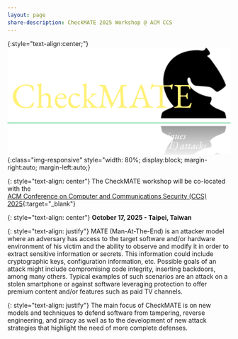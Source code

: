 ```yaml
---
layout: page
share-description: CheckMATE 2025 Workshop @ ACM CCS
---
```


{:style="text-align:center;"}
![logo](assets/img/logo.png){:class="img-responsive" style="width: 80%; display:block; margin-right:auto; margin-left:auto;}

<!--
{: style="text-align: center"}
## CheckMATE @ [ACM CCS 2025](https://www.sigsac.org/ccs/CCS2024/)

{: style="text-align: center"}
## Research on offensive and defensive techniques in the context of Man At The End (MATE) attacks
-->

{: style="text-align: center"}
The CheckMATE workshop will be co-located with the\
 [ACM Conference on Computer and Communications Security (CCS) 2025](https://www.sigsac.org/ccs/CCS2025/){:target="_blank"}

{: style="text-align: center"}
**October 17, 2025 - Taipei, Taiwan**

{: style="text-align: justify"}
MATE (Man-At-The-End) is an attacker model where an adversary has access to the target software and/or hardware environment of his victim and the ability to observe and modify it in order to extract sensitive information or secrets. This information could include cryptographic keys, configuration information, etc. Possible goals of an attack might include compromising code integrity, inserting backdoors, among many others. Typical examples of such scenarios are an attack on a stolen smartphone or against software leveraging protection to offer premium content and/or features such as paid TV channels.


{: style="text-align: justify"}
The main focus of CheckMATE is on new models and techniques to defend software from tampering, reverse engineering, and piracy as well as to the development of new attack strategies that highlight the need of more complete defenses.

